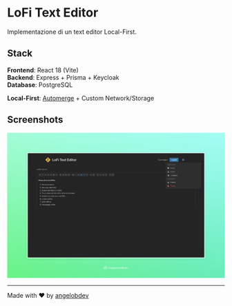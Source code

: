 # LoFi Text Editor

Implementazione di un text editor Local-First.

## Stack

**Frontend**: React 18 (Vite)  
**Backend**: Express + Prisma + Keycloak  
**Database**: PostgreSQL

**Local-First**: [Automerge](https://github.com/automerge) + Custom Network/Storage

## Screenshots

![LoFiTE](.github/assets/lofite.jpeg)

---

Made with ❤️ by [angelobdev](https://github.com/angelobdev)
